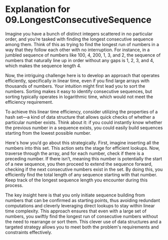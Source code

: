 # Explanation for 09.LongestConsecutiveSequence

Imagine you have a bunch of distinct integers scattered in no particular order, and you’re tasked with finding the longest consecutive sequence among them. Think of this as trying to find the longest run of numbers in a way that they follow each other with no interruption. For instance, in a jumbled sequence of numbers like 100, 4, 200, 1, 3, and 2, the sequence of numbers that naturally line up in order without any gaps is 1, 2, 3, and 4, which makes the sequence length 4.

Now, the intriguing challenge here is to develop an approach that operates efficiently, specifically in linear time, even if you find large arrays with thousands of numbers. Your intuition might first lead you to sort the numbers. Sorting makes it easy to identify consecutive sequences, but sorting typically operates in logarithmic time, which would not meet the efficiency requirement.

To achieve this linear time efficiency, consider utilizing the properties of a hash set—a kind of data structure that allows quick checks of whether a particular number exists. Think about it: if you could instantly know whether the previous number in a sequence exists, you could easily build sequences starting from the lowest possible number.

Here's how you’d go about this strategically. First, imagine inserting all the numbers into this set. This action sets the stage for efficient lookups. Now, traverse through the array, and for each number, check if there is a preceding number. If there isn’t, meaning this number is potentially the start of a new sequence, you then proceed to extend the sequence forward, checking if the next consecutive numbers exist in the set. By doing this, you efficiently find the total length of any sequence starting with that number. Keep track of the longest sequence length you encounter during this process.

The key insight here is that you only initiate sequence building from numbers that can be confirmed as starting points, thus avoiding redundant computations and cleverly leveraging direct lookups to stay within linear time complexity. This approach ensures that even with a large set of numbers, you swiftly find the longest run of consecutive numbers without the need to rearrange or sort them. This clever use of data structures and a targeted strategy allows you to meet both the problem's requirements and constraints effectively.